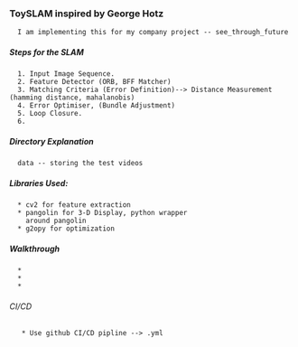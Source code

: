### ToySLAM inspired by George Hotz
      I am implementing this for my company project -- see_through_future

##### Steps for the SLAM
      1. Input Image Sequence.
      2. Feature Detector (ORB, BFF Matcher)
      3. Matching Criteria (Error Definition)--> Distance Measurement (hamming distance, mahalanobis)
      4. Error Optimiser, (Bundle Adjustment)
      5. Loop Closure.
      6.


##### Directory Explanation
      data -- storing the test videos


##### Libraries Used:
      * cv2 for feature extraction
      * pangolin for 3-D Display, python wrapper
        around pangolin
      * g2opy for optimization

##### Walkthrough
      *
      *
      *

###### CI/CD
       * Use github CI/CD pipline --> .yml
